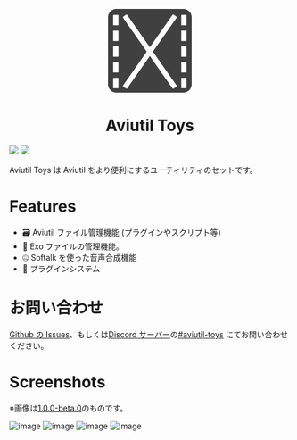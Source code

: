 <p align="center"><img src="./modules/assets/image/icon.svg" width="150px" height="150px" alt="aviutil toys icon"/></p>
<h1 align="center">Aviutil Toys</h1>

[![](https://img.shields.io/badge/dynamic/json?color=%23bbff78&label=build&query=%24%5B0%5D.name&url=https://api.github.com/repos/ddpn08/Aviutil-Toys/tags&style=for-the-badge)]()
[![](https://img.shields.io/github/downloads/ddpn08/Aviutil-Toys/total.svg?style=for-the-badge)](https://github.com/ddPn08/Aviutil-Toys/releases/tag/1.0.0-beta.0)

Aviutil Toys は Aviutil をより便利にするユーティリティのセットです。

# Features

- 🗃️ Aviutil ファイル管理機能 (プラグインやスクリプト等)
- 📁 Exo ファイルの管理機能。
- 🤐 Softalk を使った音声合成機能
- 🔌 プラグインシステム

# お問い合わせ

[Github の Issues](https://github.com/ddPn08/Aviutil-Toys/issues)、もしくは[Discord サーバー](https://dn5.run/discord)の[#aviutil-toys](https://discord.com/channels/694433205620572191/980807335012335636) にてお問い合わせください。

# Screenshots

※画像は[1.0.0-beta.0](https://github.com/ddPn08/Aviutil-Toys/releases/tag/1.0.0-beta.0)のものです。

![image](https://user-images.githubusercontent.com/71378929/170991860-f101b1b1-e502-4553-a9f8-cc10ae90fb1c.png)
![image](https://user-images.githubusercontent.com/71378929/170991894-7b2484a1-e15c-44fd-ba91-9ec46f570d2d.png)
![image](https://user-images.githubusercontent.com/71378929/170992520-31867b1b-3de3-46b0-af06-5e9e8354d0ff.png)
![image](https://user-images.githubusercontent.com/71378929/170992560-4c687e2a-109d-469f-a3a3-b86bb4459934.png)
